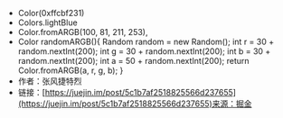 - Color(0xffcbf231)
- Colors.lightBlue
- Color.fromARGB(100, 81, 211, 253),
- Color randomARGB(){ Random random = new Random(); int r = 30 + random.nextInt(200); int g = 30 + random.nextInt(200); int b = 30 + random.nextInt(200); int a = 50 + random.nextInt(200); return Color.fromARGB(a, r, g, b); }
- 作者：张风捷特烈
- 链接：[https://juejin.im/post/5c1b7af2518825566d237655](https://juejin.im/post/5c1b7af2518825566d237655)来源：掘金